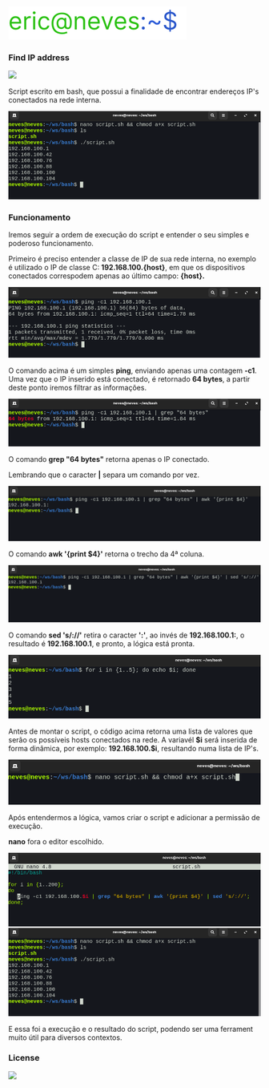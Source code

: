 ![Logo](.github/logo.svg)

### Find IP address

<div>
    <img src="https://img.shields.io/github/license/ericneves/FINDIPADDRESS?color=blueviolet&style=flat-square&logo=appveyor">
</div>

<p>Script escrito em bash, que possui a finalidade de encontrar endereços IP's conectados na rede interna.</p>

![Logo](.github/result.png)

### Funcionamento

<p>Iremos seguir a ordem de execução do script e entender o seu simples e poderoso funcionamento.</p>

<p>Primeiro é preciso entender a classe de IP de sua rede interna, no exemplo é utilizado o IP de classe C: <b>192.168.100.{host}</b>, em que os dispositivos conectados correspodem apenas ao último campo: <b>{host}.</b></p>

![Logo](.github/ping.png)

<p>O comando acima é um simples <b>ping</b>, enviando apenas uma contagem <b>-c1</b>. Uma vez que o IP inserido está conectado, é retornado <b>64 bytes</b>, a partir deste ponto iremos filtrar as informações.</p>

![Logo](.github/grep.png)

<p>O comando <b>grep "64 bytes"</b> retorna apenas o IP conectado.</p>
<p>Lembrando que o caracter <b>|</b> separa um comando por vez.</p>

![Logo](.github/awk.png)

<p>O comando <b>awk '{print $4}'</b> retorna o trecho da 4ª coluna.</p>

![Logo](.github/sed.png)

<p>O comando <b>sed 's/://'</b> retira o caracter <b>':'</b>, ao invés de <b>192.168.100.1:</b>, o resultado é <b>192.168.100.1</b>, e pronto, a lógica está pronta.</p>

![Logo](.github/for.png)

<p>Antes de montar o script, o código acima retorna uma lista de valores que serão os possíveis hosts conectados na rede. A variavél <b>$i</b> será inserida de forma dinâmica, por exemplo: <b>192.168.100.$i</b>, resultando numa lista de IP's.</p>

![Logo](.github/chmod.png)

<p>Após entendermos a lógica, vamos criar o script e adicionar a permissão de execução.</p>
<p><b>nano</b> fora o editor escolhido.</p>

![Logo](.github/script.png)
![Logo](.github/result.png)

<p>E essa foi a execução e o resultado do script, podendo ser uma ferrament muito útil para diversos contextos.</p>

### License

<img src="https://img.shields.io/github/license/ericneves/FINDIPADDRESS?color=blueviolet&style=flat-square&logo=appveyor">